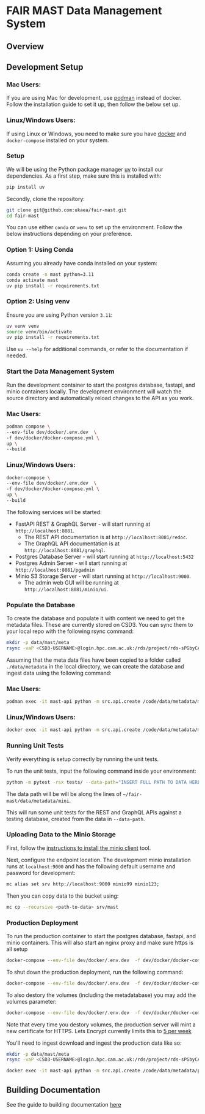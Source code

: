# FAIR MAST Data Management System

## Overview


## Development Setup

### Mac Users:

If you are using Mac for development, use [podman](https://podman.io/docs/installation) instead of docker. Follow the installation guide to set it up, then follow the below set up. 

### Linux/Windows Users:

If using Linux or Windows, you need to make sure you have [docker](https://www.docker.com/get-started/) and `docker-compose` installed on your system.

### Setup

We will be using the Python package manager [uv](https://astral.sh/blog/uv) to install our dependencies. As a first step, make sure this is installed with:
```bash
pip install uv
```
Secondly, clone the repository:
```bash
git clone git@github.com:ukaea/fair-mast.git
cd fair-mast
```

You can use either `conda` or `venv` to set up the environment. Follow the below instructions depending on your preference. 
### Option 1: Using Conda
Assuming you already have conda installed on your system:
```bash
conda create -n mast python=3.11
conda activate mast
uv pip install -r requirements.txt
```

### Option 2: Using venv
Ensure you are using Python version `3.11`:
```bash
uv venv venv
source venv/bin/activate
uv pip install -r requirements.txt
```

Use `uv --help` for additional commands, or refer to the documentation if needed.

### Start the Data Management System
Run the development container to start the postgres database, fastapi, and minio containers locally. The development environment will watch the source directory and automatically reload changes to the API as you work.

### Mac Users:

```bash
podman compose \
--env-file dev/docker/.env.dev  \
-f dev/docker/docker-compose.yml \
up \
--build
```

### Linux/Windows Users:

```bash
docker-compose \
--env-file dev/docker/.env.dev  \
-f dev/docker/docker-compose.yml \
up \
--build
```

The following services will be started:

 - FastAPI REST & GraphQL Server - will start running at `http://localhost:8081`. 
    - The REST API documentation is at `http://localhost:8081/redoc`. 
    - The GraphQL API documentation is at `http://localhost:8081/graphql`.
 - Postgres Database Server - will start running at `http://localhost:5432`
 - Postgres Admin Server - will start running at `http://localhost:8081/pgadmin`
 - Minio S3 Storage Server - will start running at `http://localhost:9000`.
    - The admin web GUI will be running at `http://localhost:8081/minio/ui`. 

### Populate the Database
To create the database and populate it with content we need to get the metadata files. These are currently stored on CSD3. You can sync them to your local repo with the following rsync command:


```bash
mkdir -p data/mast/meta
rsync -vaP <CSD3-USERNAME>@login.hpc.cam.ac.uk:/rds/project/rds-sPGbyCAPsJI/archive/metadata data/
```

Assuming that the meta data files have been copied to a folder called `./data/metadata` in the local directory, we can 
create the database and ingest data using the following command:

### Mac Users:

```bash
podman exec -it mast-api python -m src.api.create /code/data/metadata/mini
```

### Linux/Windows Users:

```bash
docker exec -it mast-api python -m src.api.create /code/data/metadata/mini
```

### Running Unit Tests
Verify everything is setup correctly by running the unit tests.

To run the unit tests, input the following command inside your environment:

```bash
python -m pytest -rsx tests/ --data-path="INSERT FULL PATH TO DATA HERE"
```

The data path will be will be along the lines of `~/fair-mast/data/metadata/mini`.

This will run some unit tests for the REST and GraphQL APIs against a testing database, created from the data in `--data-path`. 

### Uploading Data to the Minio Storage

First, follow the [instructions to install the minio client](https://min.io/docs/minio/linux/reference/minio-mc.html) tool.

Next, configure the endpoint location. The development minio installation runs at `localhost:9000` and has the following default username and password for development:

```bash
mc alias set srv http://localhost:9000 minio99 minio123;
```

Then you can copy data to the bucket using:

```bash
mc cp --recursive <path-to-data> srv/mast
```


### Production Deployment

To run the production container to start the postgres database, fastapi, and minio containers. This will also start an nginx proxy and make sure https is all setup

```bash
docker-compose --env-file dev/docker/.env.dev  -f dev/docker/docker-compose.yml -f dev/docker/docker-compose-prod.yml up --build --force-recreate --remove-orphans -d
```

To shut down the production deployment, run the following command:

```bash
docker-compose --env-file dev/docker/.env.dev  -f dev/docker/docker-compose.yml -f dev/docker/docker-compose-prod.yml down
```

To also destory the volumes (including the metadatabase) you may add the volumes parameter:
```bash
docker-compose --env-file dev/docker/.env.dev  -f dev/docker/docker-compose.yml -f dev/docker/docker-compose-prod.yml down --volumes
```

Note that every time you destory volumes, the production server will mint a new certificate for HTTPS. Lets Encrypt currently limits this to [5 per week](https://letsencrypt.org/docs/duplicate-certificate-limit/)

You'll need to ingest download and ingest the production data like so:

```bash
mkdir -p data/mast/meta
rsync -vaP <CSD3-USERNAME>@login.hpc.cam.ac.uk:/rds/project/rds-sPGbyCAPsJI/archive/metadata data/
```

```bash
docker exec -it mast-api python -m src.api.create /code/data/metadata/prod
```

## Building Documentation

See the guide to building documentation [here](./docs/README.md)
